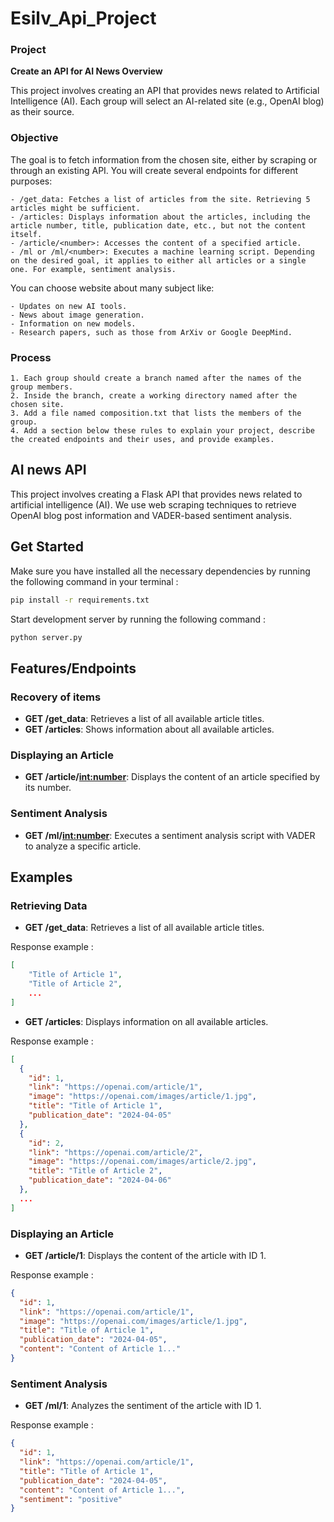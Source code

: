 # Esilv_Api_Project

### Project

**Create an API for AI News Overview**

This project involves creating an API that provides news related to Artificial Intelligence (AI). Each group will select an AI-related site (e.g., OpenAI blog) as their source.

### Objective

The goal is to fetch information from the chosen site, either by scraping or through an existing API. You will create several endpoints for different purposes:

    - /get_data: Fetches a list of articles from the site. Retrieving 5 articles might be sufficient.
    - /articles: Displays information about the articles, including the article number, title, publication date, etc., but not the content itself.
    - /article/<number>: Accesses the content of a specified article.
    - /ml or /ml/<number>: Executes a machine learning script. Depending on the desired goal, it applies to either all articles or a single one. For example, sentiment analysis.

You can choose website about many subject like:

    - Updates on new AI tools.
    - News about image generation.
    - Information on new models.
    - Research papers, such as those from ArXiv or Google DeepMind.

### Process

    1. Each group should create a branch named after the names of the group members.
    2. Inside the branch, create a working directory named after the chosen site.
    3. Add a file named composition.txt that lists the members of the group.
    4. Add a section below these rules to explain your project, describe the created endpoints and their uses, and provide examples.

## AI news API

This project involves creating a Flask API that provides news related to artificial intelligence (AI). We use web scraping techniques to retrieve OpenAI blog post information and VADER-based sentiment analysis.

## Get Started

Make sure you have installed all the necessary dependencies by running the following command in your terminal :

```bash
pip install -r requirements.txt
```

Start development server by running the following command :

```bash
python server.py
```

## Features/Endpoints

### Recovery of items

- **GET /get_data**: Retrieves a list of all available article titles.
- **GET /articles**: Shows information about all available articles.

### Displaying an Article

- **GET /article/<int:number>**: Displays the content of an article specified by its number.

### Sentiment Analysis

- **GET /ml/<int:number>**: Executes a sentiment analysis script with VADER to analyze a specific article.

## Examples

### Retrieving Data

- **GET /get_data**: Retrieves a list of all available article titles.

Response example :

```json
[
    "Title of Article 1",
    "Title of Article 2",
    ...
]
```

- **GET /articles**: Displays information on all available articles.

Response example :

```json
[
  {
    "id": 1,
    "link": "https://openai.com/article/1",
    "image": "https://openai.com/images/article/1.jpg",
    "title": "Title of Article 1",
    "publication_date": "2024-04-05"
  },
  {
    "id": 2,
    "link": "https://openai.com/article/2",
    "image": "https://openai.com/images/article/2.jpg",
    "title": "Title of Article 2",
    "publication_date": "2024-04-06"
  },
  ...
]
```

### Displaying an Article

- **GET /article/1**: Displays the content of the article with ID 1.

Response example :

```json
{
  "id": 1,
  "link": "https://openai.com/article/1",
  "image": "https://openai.com/images/article/1.jpg",
  "title": "Title of Article 1",
  "publication_date": "2024-04-05",
  "content": "Content of Article 1..."
}
```

### Sentiment Analysis

- **GET /ml/1**: Analyzes the sentiment of the article with ID 1.

Response example :

```json
{
  "id": 1,
  "link": "https://openai.com/article/1",
  "title": "Title of Article 1",
  "publication_date": "2024-04-05",
  "content": "Content of Article 1...",
  "sentiment": "positive"
}
```
